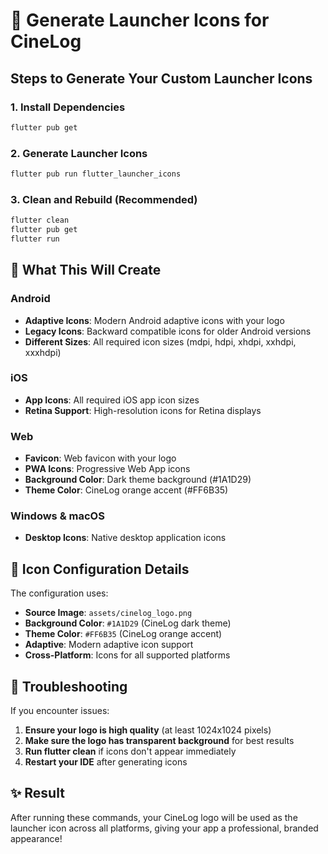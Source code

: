 # 🎨 Generate Launcher Icons for CineLog

## Steps to Generate Your Custom Launcher Icons

### 1. Install Dependencies
```bash
flutter pub get
```

### 2. Generate Launcher Icons
```bash
flutter pub run flutter_launcher_icons
```

### 3. Clean and Rebuild (Recommended)
```bash
flutter clean
flutter pub get
flutter run
```

## 📱 What This Will Create

### Android
- **Adaptive Icons**: Modern Android adaptive icons with your logo
- **Legacy Icons**: Backward compatible icons for older Android versions
- **Different Sizes**: All required icon sizes (mdpi, hdpi, xhdpi, xxhdpi, xxxhdpi)

### iOS
- **App Icons**: All required iOS app icon sizes
- **Retina Support**: High-resolution icons for Retina displays

### Web
- **Favicon**: Web favicon with your logo
- **PWA Icons**: Progressive Web App icons
- **Background Color**: Dark theme background (#1A1D29)
- **Theme Color**: CineLog orange accent (#FF6B35)

### Windows & macOS
- **Desktop Icons**: Native desktop application icons

## 🎯 Icon Configuration Details

The configuration uses:
- **Source Image**: `assets/cinelog_logo.png`
- **Background Color**: `#1A1D29` (CineLog dark theme)
- **Theme Color**: `#FF6B35` (CineLog orange accent)
- **Adaptive**: Modern adaptive icon support
- **Cross-Platform**: Icons for all supported platforms

## 🔧 Troubleshooting

If you encounter issues:

1. **Ensure your logo is high quality** (at least 1024x1024 pixels)
2. **Make sure the logo has transparent background** for best results
3. **Run flutter clean** if icons don't appear immediately
4. **Restart your IDE** after generating icons

## ✨ Result

After running these commands, your CineLog logo will be used as the launcher icon across all platforms, giving your app a professional, branded appearance!